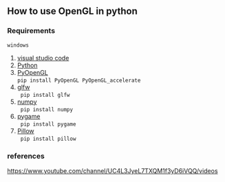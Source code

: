 ## How to use OpenGL in python

### Requirements
`windows`<br/>
1. [visual studio code](https://code.visualstudio.com/)<br/>
2. [Python](https://www.python.org/)<br/>
3. [PyOpenGL](http://pyopengl.sourceforge.net/)<br/>
``` pip install PyOpenGL PyOpenGL_accelerate ```<br/>
4. [glfw](https://www.glfw.org/)<br/>
``` pip install glfw```<br/>
5. [numpy](https://numpy.org/install/)<br/>
``` pip install numpy```<br/>
6. [pygame](https://www.pygame.org/wiki/GettingStarted)<br/>
``` pip install pygame```<br/>
7. [Pillow](http://pythonstudy.xyz/python/article/406-%ED%8C%8C%EC%9D%B4%EC%8D%AC-%EC%9D%B4%EB%AF%B8%EC%A7%80-%EC%B2%98%EB%A6%AC-Pillow)<br/>
``` pip install pillow```<br/>


### references
https://www.youtube.com/channel/UC4L3JyeL7TXQM1f3yD6iVQQ/videos
